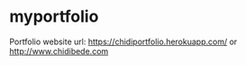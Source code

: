# myportfolio
Portfolio website
url: https://chidiportfolio.herokuapp.com/
or http://www.chidibede.com
